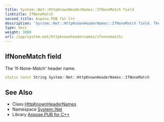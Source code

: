 ```yaml
---
title: System::Net::HttpKnownHeaderNames::IfNoneMatch field
linktitle: IfNoneMatch
second_title: Aspose.PUB for C++
description: 'System::Net::HttpKnownHeaderNames::IfNoneMatch field. The ''If-None-Match'' header name in C++.'
type: docs
weight: 3000
url: /cpp/system.net/httpknownheadernames/ifnonematch/
---
```

## IfNoneMatch field


The 'If-None-Match' header name.

```cpp
static const String System::Net::HttpKnownHeaderNames::IfNoneMatch
```

## See Also

* Class [HttpKnownHeaderNames](../)
* Namespace [System::Net](../../)
* Library [Aspose.PUB for C++](../../../)
